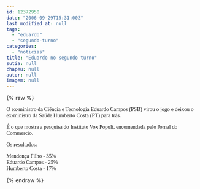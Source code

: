 ```yaml
---
id: 12372950
date: "2006-09-29T15:31:00Z"
last_modified_at: null
tags:
  - "eduardo"
  - "segundo-turno"
categories:
  - "noticias"
title: "Eduardo no segundo turno"
sutia: null
chapeu: null
autor: null
imagem: null
---
```

{% raw %}
<p><P><FONT face=Verdana>O&nbsp;ex-ministro da Ciência e Tecnologia Eduardo Campos (PSB)&nbsp;virou o jogo e deixou o ex-ministro da Saúde Humberto Costa (PT) para trás. </FONT></P></p>
<p><P><FONT face=Verdana>É o que mostra a pesquisa do </FONT><FONT face=Verdana>Instituto Vox Populi, encomendada pelo Jornal do Commercio. </FONT></P></p>
<p><P><FONT face=Verdana>Os resultados:</FONT></P></p>
<p><P><FONT face=Verdana>Mendonça Filho - 35%<BR></FONT><FONT face=Verdana>Eduardo Campos - 25%<BR></FONT><FONT face=Verdana>Humberto Costa - 17%</FONT></P> </p>
{% endraw %}